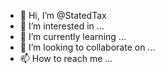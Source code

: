 - 👋 Hi, I’m @StatedTax
- 👀 I’m interested in ...
- 🌱 I’m currently learning ...
- 💞️ I’m looking to collaborate on ...
- 📫 How to reach me ...

<!---
StatedTax/StatedTax is a ✨ special ✨ repository because its `README.md` (this file) appears on your GitHub profile.
You can click the Preview link to take a look at your changes.
--->
